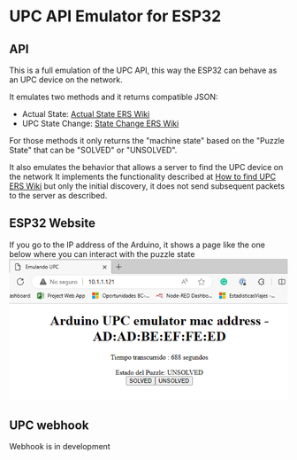 # UPC API Emulator for ESP32

## API 
This is a full emulation of the UPC API, this way the ESP32 can behave as an UPC device on the network.

It emulates two methods and it returns compatible JSON:

* Actual State: <a href="https://wiki.escaperoomsupplier.com/wiki/Upc-api-v2.0.0#Actual_state_info">Actual State ERS Wiki</a>
* UPC State Change: <a href="https://wiki.escaperoomsupplier.com/wiki/Upc-api-v2.0.0#UPC_state_change">State Change ERS Wiki</a>

For those methods it only returns the "machine state" based on the "Puzzle State" that can be "SOLVED" or "UNSOLVED".

It also emulates the behavior that allows a server to find the UPC device on the network
It implements the functionality described at <a href="https://wiki.escaperoomsupplier.com/wiki/Upc-api-v2.0.0#How_to_find_UPC_on_local_network.3F">How to find UPC ERS Wiki</a> but only the initial discovery, it does not send subsequent packets to the server as described.

## ESP32 Website

If you go to the IP address of the Arduino, it shows a page like the one below where you can interact with the puzzle state
!["ESP32 webpage"](https://github.com/gabrielcor/node-redescape-EscapeRoomSupplier/blob/main/Documentation/screenshots/ArduinoUPCEmulator01.png)

## UPC webhook
Webhook is in  development 

